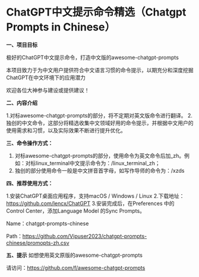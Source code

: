 # ChatGPT中文提示命令精选（Chatgpt Prompts in Chinese）

**一、项目目标**

极好的ChatGPT中文提示命令，打造中文版的awesome-chatgpt-prompts

本项目致力于为中文用户提供符合中文语言习惯的命令提示，以期充分和深度挖掘ChatGPT在中文环境下的应用潜力

欢迎各位大神参与建设或提供建议！

**二、内容介绍**

1.对标awesome-chatgpt-prompts的部分，将不定期对英文版命令进行翻译。
2.独创的中文命令，这部分将精选收集中文领域好用的命令提示，并根据中文用户的使用需求和习惯，以及实际效果不断进行提升优化。

**三、命令操作方式：**

1. 对标awesome-chatgpt-prompts的部分，使用命令为英文命令后加_zh。例如：对标linux_terminal中文提示命令为：/linux_terminal_zh；
2. 独创的部分使用命令一般是中文拼音首字母，如写作导师的命令为：/xzds

**四、推荐使用方式：**

1.安装ChatGPT桌面应用程序，支持macOS / Windows / Linux
2.下载地址：https://github.com/lencx/ChatGPT
3.安装完成后，在Preferences 中的 Control Center，添加Language Model 的Sync Prompts。

Name：chatgpt-prompts-chinese

Path：https://github.com/Vipuser2023/chatgpt-prompts-chinese/promopts-zh.csv

**五、提示**
如想使用英文原版的awesome-chatgpt-prompts 

请访问：https://github.com/f/awesome-chatgpt-prompts
